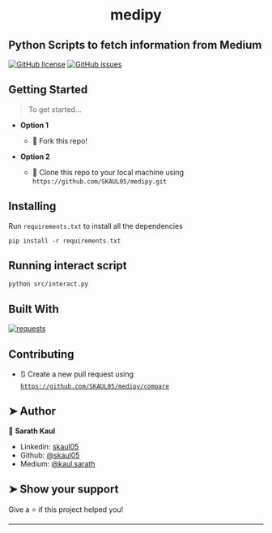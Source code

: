 <h1 align="center">medipy</h1>

## Python Scripts to fetch information from Medium
  [![GitHub license](https://img.shields.io/github/license/SKAUL05/medipy.svg?style=flat&logo=github)](https://github.com/SKAUL05/medipy/blob/master/LICENSE) [![GitHub issues](https://img.shields.io/github/issues/SKAUL05/medipy.svg?logo=github)](https://github.com/SKAUL05/medipy/issues)

## Getting Started

> To get started...

- **Option 1**

  - 🍴 Fork this repo!

- **Option 2**
  - 👯 Clone this repo to your local machine using `https://github.com/SKAUL05/medipy.git`

## Installing

Run `requirements.txt` to install all the dependencies

```
pip install -r requirements.txt
```


## Running interact script

```
python src/interact.py
```


## Built With
[![requests](https://img.shields.io/badge/requests.svg?style=flat&logo=python&logoColor=white)](https://requests.readthedocs.io/)

## Contributing

- 🔃 Create a new pull request using <a href="https://github.com/SKAUL05/medipy/compare" target="_blank">`https://github.com/SKAUL05/medipy/compare`</a>

## ➤ Author

👤 **Sarath Kaul**

- Linkedin: [skaul05](https://www.linkedin.com/in/skaul05/)
- Github: [@skaul05](https://github.com/skaul05)
- Medium: [@kaul.sarath](https://medium.com/@kaul.sarath)

## ➤ Show your support

Give a ⭐️ if this project helped you!

---
